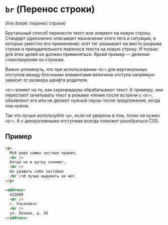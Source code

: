 # `br` (Перенос строки)

*(line break: перенос строки)*

Брутальный способ перенести текст или элемент на новую строку. Стандарт однозначно описывает назначение этого тега и ситуации, в которых уместно его применение: этот тег указывает на место разрыва строки и принудительного переноса текста на новую строку. И только для этих целей он должен применяться. Яркий пример — деление стихотворения по строкам.

Важно упомянуть, что при использовании `<br>` для вертикальных отступов между блочными элементами величина отступа напрямую зависит от размера шрифта родителя.

`<br>` влияет на то, как скринридеры обрабатывают текст. К примеру, они перестают зачитывать текст в режиме чтения после встречи с `<br>`, объявляют его или не делают нужной паузы после предложения, когда она нужна.

Так что лучше используйте `<p>`, если не уверены в том, точно ли нужен `<br>`. А с декоративными отступами всегда поможет разобраться CSS.

## Пример

```html
<p>
  Мой дядя самых честных правил,
  <br />
  Когда не в шутку занемог,
  <br />
  Он уважать себя заставил
  <br />И лучше выдумать не мог.
</p>

<address>
  432000
  <br />
  г. Ульяновск
  <br />
  ул. Ленина, д. 34
</address>
```
